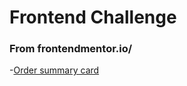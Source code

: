 # Frontend Challenge

### From frontendmentor.io/

-[Order summary card](https://pitermobile.github.io/Challenge/Order-summary/index.html)
